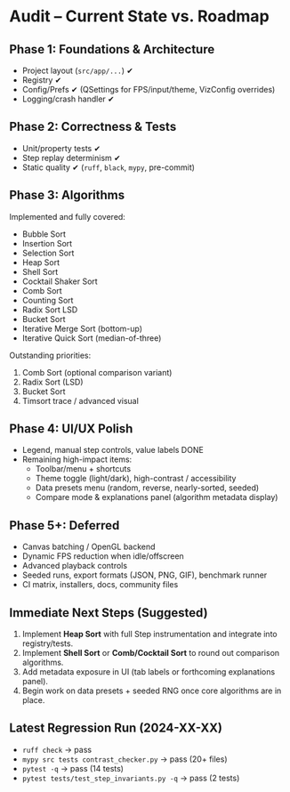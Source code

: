 # Audit – Current State vs. Roadmap

## Phase 1: Foundations & Architecture
- Project layout (`src/app/...`) ✔
- Registry ✔
- Config/Prefs ✔ (QSettings for FPS/input/theme, VizConfig overrides)
- Logging/crash handler ✔

## Phase 2: Correctness & Tests
- Unit/property tests ✔
- Step replay determinism ✔
- Static quality ✔ (`ruff`, `black`, `mypy`, pre-commit)

## Phase 3: Algorithms
Implemented and fully covered:
- Bubble Sort
- Insertion Sort
- Selection Sort
- Heap Sort
- Shell Sort
- Cocktail Shaker Sort
- Comb Sort
- Counting Sort
- Radix Sort LSD
- Bucket Sort
- Iterative Merge Sort (bottom-up)
- Iterative Quick Sort (median-of-three)

Outstanding priorities:
1. Comb Sort (optional comparison variant)
2. Radix Sort (LSD)
3. Bucket Sort
4. Timsort trace / advanced visual

## Phase 4: UI/UX Polish
- Legend, manual step controls, value labels DONE
- Remaining high-impact items:
  * Toolbar/menu + shortcuts
  * Theme toggle (light/dark), high-contrast / accessibility
  * Data presets menu (random, reverse, nearly-sorted, seeded)
  * Compare mode & explanations panel (algorithm metadata display)

## Phase 5+: Deferred
- Canvas batching / OpenGL backend
- Dynamic FPS reduction when idle/offscreen
- Advanced playback controls
- Seeded runs, export formats (JSON, PNG, GIF), benchmark runner
- CI matrix, installers, docs, community files

## Immediate Next Steps (Suggested)
1. Implement **Heap Sort** with full Step instrumentation and integrate into registry/tests.
2. Implement **Shell Sort** or **Comb/Cocktail Sort** to round out comparison algorithms.
3. Add metadata exposure in UI (tab labels or forthcoming explanations panel).
4. Begin work on data presets + seeded RNG once core algorithms are in place.

## Latest Regression Run (2024-XX-XX)
- `ruff check` → pass
- `mypy src tests contrast_checker.py` → pass (20+ files)
- `pytest -q` → pass (14 tests)
- `pytest tests/test_step_invariants.py -q` → pass (2 tests)
